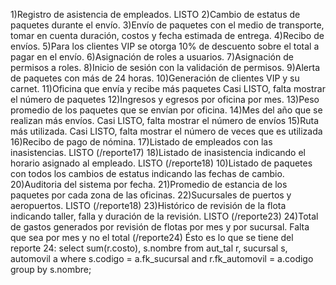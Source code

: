 1)Registro de asistencia de empleados. LISTO
2)Cambio de estatus de paquetes durante el envío. 
3)Envío de paquetes con el medio de transporte, tomar en cuenta duración, costos y fecha estimada de entrega. 
4)Recibo de envíos. 
5)Para los clientes VIP se otorga 10% de descuento sobre el total a pagar en el envío. 
6)Asignación de roles a usuarios. 
7)Asignación de permisos a roles. 
8)Inicio de sesión con la validación de permisos. 
9)Alerta de paquetes con más de 24 horas. 
10)Generación de clientes VIP y su carnet. 
11)Oficina que envía y recibe más paquetes Casi LISTO, falta mostrar el número de paquetes
12)Ingresos y egresos por oficina por mes. 
13)Peso promedio de los paquetes que se envían por oficina. 
14)Mes del año que se realizan más envíos. Casi LISTO, falta mostrar el número de envíos
15)Ruta más utilizada. Casi LISTO, falta mostrar el número de veces que es utilizada
16)Recibo de pago de nómina. 
17)Listado de empleados con las inasistencias. LISTO (/reporte17)
18)Listado de inasistencia indicando el horario asignado al empleado. LISTO (/reporte18) 
10)Listado de paquetes con todos los cambios de estatus indicando las fechas de cambio. 
20)Auditoria del sistema por fecha. 
21)Promedio de estancia de los paquetes por cada zona de las oficinas. 
22)Sucursales de puertos y aeropuertos. LISTO (/reporte18)
23)Histórico de revisión de la flota indicando taller, falla y duración de la revisión. LISTO (/reporte23)
24)Total de gastos generados por revisión de flotas por mes y por sucursal. Falta que sea por mes y no el total (/reporte24)
	Ésto es lo que se tiene del reporte 24:
		select sum(r.costo), s.nombre
		from aut_tal r, sucursal s, automovil a
		where s.codigo = a.fk_sucursal and r.fk_automovil = a.codigo
		group by s.nombre;
